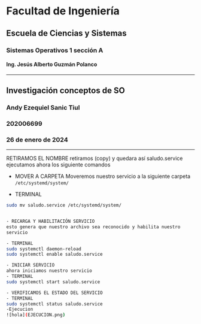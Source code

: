 # Facultad de Ingeniería
## Escuela de Ciencias y Sistemas
### Sistemas Operativos 1 sección A
#### Ing. Jesús Alberto Guzmán Polanco

---

## Investigación conceptos de SO

### Andy Ezequiel Sanic Tiul
### 202006699
### 26 de enero de 2024

---

RETIRAMOS EL NOMBRE
retiramos (copy) y quedara así saludo.service
ejecutamos ahora los siguiente comandos

* MOVER A CARPETA 
Moveremos nuestro servicio a la siguiente carpeta `/etc/systemd/system/`

- TERMINAL
```bash
sudo mv saludo.service /etc/systemd/system/


- RECARGA Y HABILITACIÓN SERVICIO
esto genera que nuestro archivo sea reconocido y habilita nuestro
servicio

- TERMINAL
sudo systemctl daemon-reload
sudo systemctl enable saludo.service

- INICIAR SERVICIO
ahora iniciamos nuestro servicio 
- TERMINAL
sudo systemctl start saludo.service

- VERIFICAMOS EL ESTADO DEL SERVICIO
- TERMINAL
sudo systemctl status saludo.service
-Ejecucion
![hola](EJECUCION.png)


